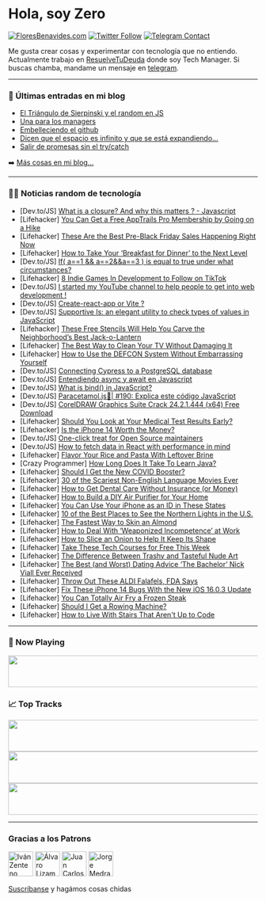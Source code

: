 # Hola, soy Zero

[![FloresBenavides.com](https://img.shields.io/website?down_message=oops&label=MiBlog&style=for-the-badge&up_message=online&url=https%3A%2F%2Ffloresbenavides.com)](https://floresbenavides.com) [![Twitter Follow](https://img.shields.io/twitter/follow/ZeroDragon?color=%231DA1F2&label=Follow&logo=twitter&logoColor=ffffff&style=for-the-badge)](https://twitter.com/zerodragon) [![Telegram Contact](https://img.shields.io/badge/escr%C3%ADbeme-ZeroDragon-%2326A5E4?style=for-the-badge&logo=telegram)](https://t.me/zerodragon)

Me gusta crear cosas y experimentar con tecnología que no entiendo.
Actualmente trabajo en [ResuelveTuDeuda](http://github.com/resuelve) donde soy Tech Manager.
Si buscas chamba, mandame un mensaje en [telegram](https://t.me/zerodragon).

---

### 📕 Últimas entradas en mi blog
<!-- BLOG-POST-LIST:START -->
- [El Triángulo de Sierpinski y el random en JS](https://floresbenavides.com/el-triangulo-de-sierpinski-y-el-random-en-js/)
- [Una para los managers](https://floresbenavides.com/una-para-los-managers/)
- [Embelleciendo el github](https://floresbenavides.com/embelleciendo-el-github/)
- [Dicen que el espacio es infinito y que se está expandiendo…](https://floresbenavides.com/dicen-que-el-espacio-es-infinito-y-que-se-esta-expandiendo/)
- [Salir de promesas sin el try/catch](https://floresbenavides.com/salir-de-promesas-sin-el-try-catch/)
<!-- BLOG-POST-LIST:END -->

➡️ [Más cosas en mi blog...](https://floresbenavides.com)

---

### 👨‍💻 Noticias random de tecnología
<!-- TECH-POSTS:START -->
- [Dev.to/JS] [What is a closure? And why this matters ? - Javascript](https://dev.to/vcctm/what-is-a-closure-and-why-this-matters-javascript-386p)
- [Lifehacker] [You Can Get a Free AppTrails Pro Membership by Going on a Hike](https://lifehacker.com/you-can-get-a-free-apptrails-pro-membership-by-going-on-1849644998)
- [Lifehacker] [These Are the Best Pre-Black Friday Sales Happening Right Now](https://lifehacker.com/these-are-the-best-pre-black-friday-sales-happening-rig-1849644726)
- [Lifehacker] [How to Take Your ‘Breakfast for Dinner’ to the Next Level](https://lifehacker.com/how-to-take-your-breakfast-for-dinner-to-the-next-lev-1849643421)
- [Dev.to/JS] [If&lpar; a==1 &amp;&amp; a==2&amp;&amp;a==3 &rpar; is equal to true under what circumstances?](https://dev.to/yoco/if-a1-a2a3-is-equal-to-true-under-what-circumstances-369p)
- [Lifehacker] [8 Indie Games In Development to Follow on TikTok](https://lifehacker.com/8-indie-games-in-development-to-follow-on-tiktok-1849642327)
- [Dev.to/JS] [I started my YouTube channel to help people to get into web development !](https://dev.to/avinashvagh/i-started-my-youtube-channel-to-help-people-to-get-into-web-development--2ijh)
- [Dev.to/JS] [Create-react-app or Vite ?](https://dev.to/leopold/create-react-app-or-vite--33d9)
- [Dev.to/JS] [Supportive Is: an elegant utility to check types of values in JavaScript](https://dev.to/hassanzohdy/supportive-is-an-elegant-utility-to-check-types-of-values-in-javascript-1b3e)
- [Lifehacker] [These Free Stencils Will Help You Carve the Neighborhood’s Best Jack-o-Lantern](https://lifehacker.com/these-free-stencils-will-help-you-carve-the-neighborhoo-1849643981)
- [Lifehacker] [The Best Way to Clean Your TV Without Damaging It](https://lifehacker.com/the-best-way-to-clean-your-tv-without-damaging-it-1849643169)
- [Lifehacker] [How to Use the DEFCON System Without Embarrassing Yourself](https://lifehacker.com/how-to-use-the-defcon-system-without-embarrassing-yours-1849643916)
- [Dev.to/JS] [Connecting Cypress to a PostgreSQL database](https://dev.to/xvier/connecting-cypress-to-a-postgresql-database-3po5)
- [Dev.to/JS] [Entendiendo async y await en Javascript](https://dev.to/matiasfha/entendiendo-async-y-await-en-javascript-3k0j)
- [Dev.to/JS] [What is bind&lpar;&rpar; in JavaScript?](https://dev.to/codecupdev/what-is-bind-in-javascript-3lm9)
- [Dev.to/JS] [Paracetamol.js💊| #190: Explica este código JavaScript](https://dev.to/duxtech/paracetamoljs-190-explica-este-codigo-javascript-11f)
- [Dev.to/JS] [CorelDRAW Graphics Suite Crack 24.2.1.444 &lpar;x64&rpar; Free Download](https://dev.to/crackedfine/coreldraw-graphics-suite-crack-2421444-x64-free-download-53lj)
- [Lifehacker] [Should You Look at Your Medical Test Results Early?](https://lifehacker.com/should-you-look-at-your-medical-test-results-early-1849643612)
- [Lifehacker] [Is the iPhone 14 Worth the Money?](https://lifehacker.com/is-the-iphone-14-worth-the-money-1849643832)
- [Dev.to/JS] [One-click treat for Open Source maintainers](https://dev.to/stackblitz/one-click-treat-for-open-source-maintainers-49f7)
- [Dev.to/JS] [How to fetch data in React with performance in mind](https://dev.to/adevnadia/how-to-fetch-data-in-react-with-performance-in-mind-2146)
- [Lifehacker] [Flavor Your Rice and Pasta With Leftover Brine](https://lifehacker.com/flavor-your-rice-and-pasta-with-leftover-brine-1849643280)
- [Crazy Programmer] [How Long Does It Take To Learn Java?](https://www.thecrazyprogrammer.com/2022/10/how-long-does-it-take-to-learn-java.html)
- [Lifehacker] [Should I Get the New COVID Booster?](https://lifehacker.com/should-i-get-the-new-covid-booster-1849643145)
- [Lifehacker] [30 of the Scariest Non-English Language Movies Ever](https://lifehacker.com/30-of-the-scariest-non-english-language-movies-ever-1849637881)
- [Lifehacker] [How to Get Dental Care Without Insurance &lpar;or Money&rpar;](https://lifehacker.com/how-to-get-dental-care-without-insurance-or-money-1849642862)
- [Lifehacker] [How to Build a DIY Air Purifier for Your Home](https://lifehacker.com/how-to-build-a-diy-air-purifier-for-your-home-1849642865)
- [Lifehacker] [You Can Use Your iPhone as an ID in These States](https://lifehacker.com/you-can-use-your-iphone-as-an-id-in-these-states-1849641113)
- [Lifehacker] [10 of the Best Places to See the Northern Lights in the U.S.](https://lifehacker.com/10-of-the-best-places-to-see-the-northern-lights-in-the-1849641611)
- [Lifehacker] [The Fastest Way to Skin an Almond](https://lifehacker.com/the-fastest-way-to-skin-an-almond-1849639820)
- [Lifehacker] [How to Deal With ‘Weaponized Incompetence’ at Work](https://lifehacker.com/how-to-deal-with-weaponized-incompetence-at-work-1849640868)
- [Lifehacker] [How to Slice an Onion to Help It Keep Its Shape](https://lifehacker.com/this-is-the-only-right-way-to-slice-an-onion-1849640289)
- [Lifehacker] [Take These Tech Courses for Free This Week](https://lifehacker.com/take-these-tech-courses-for-free-this-week-1849640071)
- [Lifehacker] [The Difference Between Trashy and Tasteful Nude Art](https://lifehacker.com/what-to-know-about-decorating-with-nude-art-1849639609)
- [Lifehacker] [The Best &lpar;and Worst&rpar; Dating Advice ‘The Bachelor’ Nick Viall Ever Received](https://lifehacker.com/the-best-and-worst-dating-advice-the-bachelor-nick-1849639516)
- [Lifehacker] [Throw Out These ALDI Falafels, FDA Says](https://lifehacker.com/throw-out-these-aldi-falafels-fda-says-1849639687)
- [Lifehacker] [Fix These iPhone 14 Bugs With the New iOS 16.0.3 Update](https://lifehacker.com/fix-these-iphone-14-bugs-with-the-new-ios-16-0-3-update-1849639091)
- [Lifehacker] [You Can Totally Air Fry a Frozen Steak](https://lifehacker.com/you-can-totally-air-fry-a-frozen-steak-1849639261)
- [Lifehacker] [Should I Get a Rowing Machine?](https://lifehacker.com/should-i-get-a-rowing-machine-1849638843)
- [Lifehacker] [How to Live With Stairs That Aren&#39;t Up to Code](https://lifehacker.com/how-to-live-with-stairs-that-arent-up-to-code-1849638520)<!-- TECH-POSTS:END -->

---

### 🎵 Now Playing
<a href="https://spotify-now-playing-dun.vercel.app/now-playing?open"><img src="https://spotify-now-playing-dun.vercel.app/now-playing" width="540" height="64"></a>

### 📈 Top Tracks
<a href="https://spotify-now-playing-dun.vercel.app/top-tracks?i=1&open"><img src="https://spotify-now-playing-dun.vercel.app/top-tracks?i=1" width="540" height="64"></a>
<a href="https://spotify-now-playing-dun.vercel.app/top-tracks?i=2&open"><img src="https://spotify-now-playing-dun.vercel.app/top-tracks?i=2" width="540" height="64"></a>
<a href="https://spotify-now-playing-dun.vercel.app/top-tracks?i=3&open"><img src="https://spotify-now-playing-dun.vercel.app/top-tracks?i=3" width="540" height="64"></a>

---

### Gracias a los Patrons
[<img src="https://avatars.githubusercontent.com/u/243380?v=4" alt="Iván Zenteno" width="50px">](https://github.com/k001) [<img src="https://avatars.githubusercontent.com/u/19955639?v=4" alt="Álvaro Lizama" width="50px">](https://github.com/alvarolizama) [<img src="https://avatars.githubusercontent.com/u/2718753?v=4" alt="Juan Carlos Ruiz" width="50px">](https://github.com/JuanCrg90) [<img src="https://avatars.githubusercontent.com/u/37025?v=4" alt="Jorge Medrano" width="50px">](https://github.com/h1pp1e) 

[Suscríbanse](https://www.patreon.com/zerodragon) y hagámos cosas chidas
